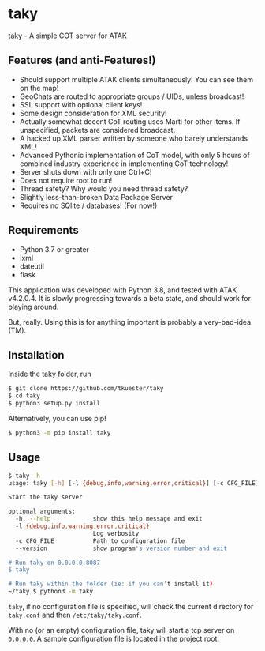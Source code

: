 # taky

taky - A simple COT server for ATAK

## Features (and anti-Features!)

 * Should support multiple ATAK clients simultaneously! You can see them on the
   map!
 * GeoChats are routed to appropriate groups / UIDs, unless broadcast!
 * SSL support with optional client keys!
 * Some design consideration for XML security!
 * Actually somewhat decent CoT routing uses Marti for other items. If
   unspecified, packets are considered broadcast.
 * A hacked up XML parser written by someone who barely understands XML!
 * Advanced Pythonic implementation of CoT model, with only 5 hours of combined
   industry experience in implementing CoT technology!
 * Server shuts down with only one Ctrl+C!
 * Does not require root to run!
 * Thread safety? Why would you need thread safety?
 * Slightly less-than-broken Data Package Server
 * Requires no SQlite / databases! (For now!)

## Requirements

 * Python 3.7 or greater
 * lxml
 * dateutil
 * flask

This application was developed with Python 3.8, and tested with ATAK v4.2.0.4.
It is slowly progressing towards a beta state, and should work for playing
around.

But, really. Using this is for anything important is probably a very-bad-idea (TM).

## Installation

Inside the taky folder, run

```bash
$ git clone https://github.com/tkuester/taky
$ cd taky
$ python3 setup.py install
```

Alternatively, you can use pip!

```bash
$ python3 -m pip install taky
```

## Usage

```bash
$ taky -h
usage: taky [-h] [-l {debug,info,warning,error,critical}] [-c CFG_FILE] [--version]

Start the taky server

optional arguments:
  -h, --help            show this help message and exit
  -l {debug,info,warning,error,critical}
                        Log verbosity
  -c CFG_FILE           Path to configuration file
  --version             show program's version number and exit

# Run taky on 0.0.0.0:8087
$ taky

# Run taky within the folder (ie: if you can't install it)
~/taky $ python3 -m taky
```

`taky`, if no configuration file is specified, will check the current directory
for `taky.conf` and then `/etc/taky/taky.conf`.

With no (or an empty) configuration file, taky will start a tcp server on
`0.0.0.0`. A sample configuration file is located in the project root.

